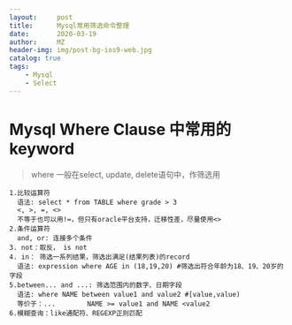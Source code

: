 ```yaml
---
layout:     post
title:      Mysql常用筛选命令整理
date:       2020-03-19
author:     MZ
header-img: img/post-bg-ios9-web.jpg
catalog: true
tags:
    - Mysql
    - Select
---
```


# Mysql Where Clause 中常用的keyword
>where 一般在select, update, delete语句中，作筛选用

    1.比较运算符
      语法: select * from TABLE where grade > 3
      <, >, =, <>
      不等于也可以用!=，但只有oracle平台支持，迁移性差，尽量使用<>
    2.条件运算符
      and, or: 连接多个条件
    3. not：取反， is not
    4. in： 筛选一系列结果，筛选出满足(结果列表)的record
      语法: expression where AGE in (18,19,20) #筛选出符合年龄为18、19、20岁的字段
    5.between... and ...: 筛选范围内的数字、日期字段
      语法: where NAME between value1 and value2 #[value,value)
      等价于：...        NAME >= value1 and NAME <value2
    6.模糊查询：like通配符、REGEXP正则匹配
    
